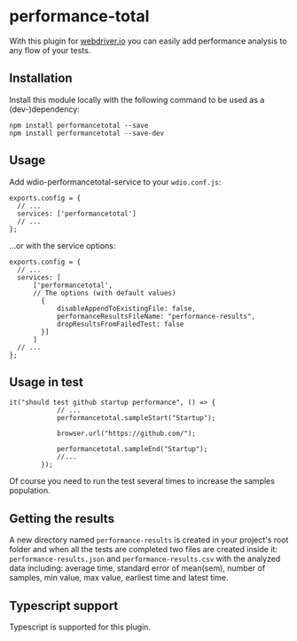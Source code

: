 # performance-total
With this plugin for [webdriver.io](https://webdriver.io/) you can easily add performance analysis to any flow of your tests.

<h2>Installation</h2>
Install this module locally with the following command to be used as a (dev-)dependency:

```
npm install performancetotal --save
npm install performancetotal --save-dev
```

<h2>Usage</h2>

Add wdio-performancetotal-service to your `wdio.conf.js`:

```
exports.config = {
  // ...
  services: ['performancetotal']
  // ...
};
```
...or with the service options:

```
exports.config = {
  // ...
  services: [
      ['performancetotal',
      // The options (with default values)
        {
            disableAppendToExistingFile: false,
            performanceResultsFileName: "performance-results",
            dropResultsFromFailedTest: false
        }]
      ]
  // ...
};
```

<h2>Usage in test</h2>

```
it("should test github startup performance", () => {
            // ...
            performancetotal.sampleStart("Startup");
            
            browser.url("https://github.com/");
            
            performancetotal.sampleEnd("Startup");
            //...
        });
```

Of course you need to run the test several times to increase the samples population.

<h2>Getting the results</h2>

A new directory named `performance-results` is created in your project's root folder and when all the tests are completed two files are created inside it: `performance-results.json` and `performance-results.csv` with the analyzed data including: average time, standard error of mean(sem), number of samples, min value, max value, earliest time and latest time.

<h2>Typescript support</h2>

Typescript is supported for this plugin.